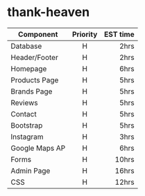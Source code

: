 # thank-heaven

|Component|Priority|EST time|
|---------|:------:|-------:|
|Database | H       |2hrs    |
|Header/Footer| H   | 2hrs   |
|Homepage |     H   |   6hrs|
|Products Page|     H   |   5hrs|
|Brands Page|       H   |   5hrs|
|Reviews    |   H       |   5hrs|
|Contact    |   H       |   5hrs|
|Bootstrap| H       | 5hrs|
|Instagram| H       |   3hrs|
|Google Maps AP|H| 6hrs     |
|Forms      |   H       | 10hrs|
|Admin Page|    H       |16hrs  |
|CSS         |  H       |12hrs |
